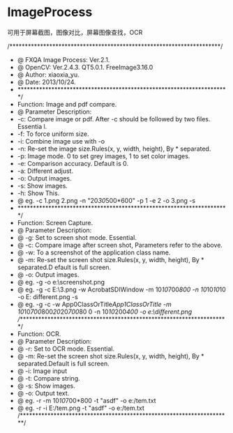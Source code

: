 # ImageProcess

可用于屏幕截图，图像对比，屏幕图像查找，OCR

/*********************************************************************/
* @ FXQA Image Process: Ver.2.1.
* @ OpenCV: Ver.2.4.3. QT5.0.1. FreeImage3.16.0
* @ Author: xiaoxia_yu.
* @ Date: 2013/10/24.
* *********************************************************************/
* Function: Image and pdf compare.
* @ Parameter Description:
*   -c: Compare image or pdf. After -c should be followed by two files. Essentia
l.
*   -f: To force uniform size.
*   -i: Combine image use with -o
*   -n: Re-set the image size.Rules(x, y, width, height), By * separated.
*   -p: Image mode. 0 to set grey images, 1 to set color images.
*   -e: Comparison accuracy. Default is 0.
*   -a: Different adjust.
*   -o: Output images.
*   -s: Show images.
*   -h: Show This.
* @ eg. -c 1.png 2.png -n "20*30*500*600" -p 1 -e 2 -o 3.png -s
* *********************************************************************/
* Function: Screen Capture.
* @ Parameter Description:
* @ -g: Set to screen shot mode. Essential.
* @ -c: Compare image after screen shot, Parameters refer to the above.
* @ -w: To a screenshot of the application class name.
* @ -m: Re-set the screen shot size.Rules(x, y, width, height), By * separated.D
efault is full screen.
* @ -o: Output images.
* @ eg. -g -o e:\screenshot.png
* @ eg. -g -c E:\3.png -w AcrobatSDIWindow -m 10*10*700*800 -n 10*10*10*10 -o E:
different.png -s
* @ eg. -g -c -w App0ClassOrTitle*App1ClassOrTitle -m 10*10*700*800*20*20*700*80
0 -n 10*10*200*400 -o e:\different.png
/*********************************************************************/
* Function: OCR.
* @ Parameter Description:
* @ -r: Set to OCR mode. Essential.
* @ -m: Re-set the screen shot size.Rules(x, y, width, height), By * separated.Default is full screen.
* @ -i: Image input
* @ -t: Compare string.
* @ -s: Show images.
* @ -o: Output text.
* @ eg. -r -m 10*10*700*800 -t "asdf" -o e:/tem.txt
* @ eg. -r -i E:/tem.png -t "asdf" -o e:/tem.txt
/*********************************************************************/
